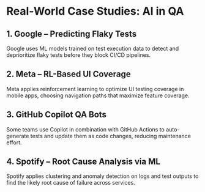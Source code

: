 # Real-World Case Studies: AI in QA

## 1. Google – Predicting Flaky Tests
Google uses ML models trained on test execution data to detect and deprioritize flaky tests before they block CI/CD pipelines.

## 2. Meta – RL-Based UI Coverage
Meta applies reinforcement learning to optimize UI testing coverage in mobile apps, choosing navigation paths that maximize feature coverage.

## 3. GitHub Copilot QA Bots
Some teams use Copilot in combination with GitHub Actions to auto-generate tests and update them as code changes, reducing maintenance effort.

## 4. Spotify – Root Cause Analysis via ML
Spotify applies clustering and anomaly detection on logs and test outputs to find the likely root cause of failure across services.
